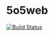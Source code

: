 # 5o5web
[![Build Status](https://dev.azure.com/rlsharma/5o5web/_apis/build/status/rlsharma.5o5web?branchName=master)](https://dev.azure.com/rlsharma/5o5web/_build/latest?definitionId=17&branchName=master)

